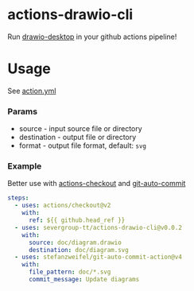 # actions-drawio-cli

Run [drawio-desktop](https://github.com/jgraph/drawio-desktop/) in your github actions pipeline!

# Usage

See [action.yml](action.yml)

### Params

* source - input source file or directory
* destination - output file or directory
* format - output file format, default: `svg`

### Example

Better use with [actions-checkout](https://github.com/actions/checkout) and
[git-auto-commit](https://github.com/stefanzweifel/git-auto-commit-action)


```yaml
steps:
  - uses: actions/checkout@v2
    with:
      ref: ${{ github.head_ref }}
  - uses: severgroup-tt/actions-drawio-cli@v0.0.2
    with:
      source: doc/diagram.drawio
      destination: doc/diagram.svg
  - uses: stefanzweifel/git-auto-commit-action@v4
    with:
      file_pattern: doc/*.svg
      commit_message: Update diagrams

```
